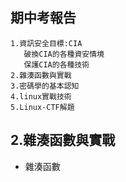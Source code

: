 ## 期中考報告
```
1.資訊安全目標:CIA
   破換CIA的各種資安情境
   保護CIA的各種技術
2.雜湊函數與實戰
3.密碼學的基本認知
4.linux實戰技術
5.Linux-CTF解題
```

## 2.雜湊函數與實戰
- 雜湊函數

